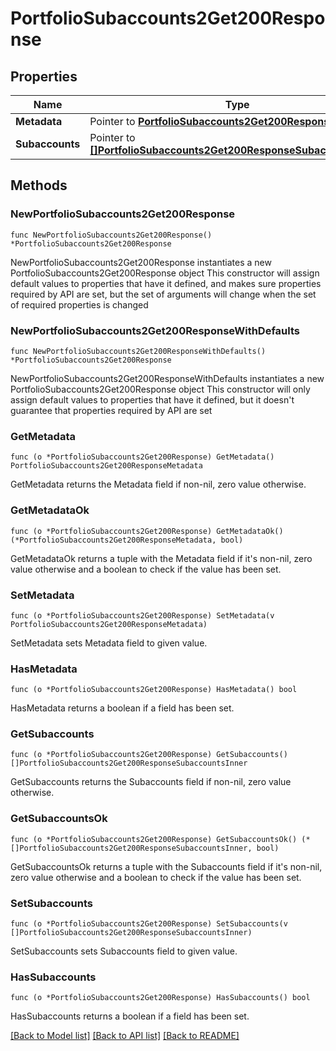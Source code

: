# PortfolioSubaccounts2Get200Response

## Properties

Name | Type | Description | Notes
------------ | ------------- | ------------- | -------------
**Metadata** | Pointer to [**PortfolioSubaccounts2Get200ResponseMetadata**](PortfolioSubaccounts2Get200ResponseMetadata.md) |  | [optional] 
**Subaccounts** | Pointer to [**[]PortfolioSubaccounts2Get200ResponseSubaccountsInner**](PortfolioSubaccounts2Get200ResponseSubaccountsInner.md) |  | [optional] 

## Methods

### NewPortfolioSubaccounts2Get200Response

`func NewPortfolioSubaccounts2Get200Response() *PortfolioSubaccounts2Get200Response`

NewPortfolioSubaccounts2Get200Response instantiates a new PortfolioSubaccounts2Get200Response object
This constructor will assign default values to properties that have it defined,
and makes sure properties required by API are set, but the set of arguments
will change when the set of required properties is changed

### NewPortfolioSubaccounts2Get200ResponseWithDefaults

`func NewPortfolioSubaccounts2Get200ResponseWithDefaults() *PortfolioSubaccounts2Get200Response`

NewPortfolioSubaccounts2Get200ResponseWithDefaults instantiates a new PortfolioSubaccounts2Get200Response object
This constructor will only assign default values to properties that have it defined,
but it doesn't guarantee that properties required by API are set

### GetMetadata

`func (o *PortfolioSubaccounts2Get200Response) GetMetadata() PortfolioSubaccounts2Get200ResponseMetadata`

GetMetadata returns the Metadata field if non-nil, zero value otherwise.

### GetMetadataOk

`func (o *PortfolioSubaccounts2Get200Response) GetMetadataOk() (*PortfolioSubaccounts2Get200ResponseMetadata, bool)`

GetMetadataOk returns a tuple with the Metadata field if it's non-nil, zero value otherwise
and a boolean to check if the value has been set.

### SetMetadata

`func (o *PortfolioSubaccounts2Get200Response) SetMetadata(v PortfolioSubaccounts2Get200ResponseMetadata)`

SetMetadata sets Metadata field to given value.

### HasMetadata

`func (o *PortfolioSubaccounts2Get200Response) HasMetadata() bool`

HasMetadata returns a boolean if a field has been set.

### GetSubaccounts

`func (o *PortfolioSubaccounts2Get200Response) GetSubaccounts() []PortfolioSubaccounts2Get200ResponseSubaccountsInner`

GetSubaccounts returns the Subaccounts field if non-nil, zero value otherwise.

### GetSubaccountsOk

`func (o *PortfolioSubaccounts2Get200Response) GetSubaccountsOk() (*[]PortfolioSubaccounts2Get200ResponseSubaccountsInner, bool)`

GetSubaccountsOk returns a tuple with the Subaccounts field if it's non-nil, zero value otherwise
and a boolean to check if the value has been set.

### SetSubaccounts

`func (o *PortfolioSubaccounts2Get200Response) SetSubaccounts(v []PortfolioSubaccounts2Get200ResponseSubaccountsInner)`

SetSubaccounts sets Subaccounts field to given value.

### HasSubaccounts

`func (o *PortfolioSubaccounts2Get200Response) HasSubaccounts() bool`

HasSubaccounts returns a boolean if a field has been set.


[[Back to Model list]](../README.md#documentation-for-models) [[Back to API list]](../README.md#documentation-for-api-endpoints) [[Back to README]](../README.md)


